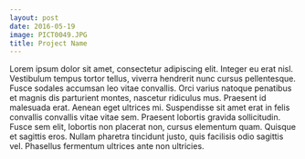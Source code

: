 ```yaml
---
layout: post
date: 2016-05-19
image: PICT0049.JPG
title: Project Name
---
```


Lorem ipsum dolor sit amet, consectetur adipiscing elit. Integer eu erat nisl. Vestibulum tempus tortor tellus, viverra hendrerit nunc cursus pellentesque. Fusce sodales accumsan leo vitae convallis. Orci varius natoque penatibus et magnis dis parturient montes, nascetur ridiculus mus. Praesent id malesuada erat. Aenean eget ultrices mi. Suspendisse sit amet erat in felis convallis convallis vitae vitae sem. Praesent lobortis gravida sollicitudin. Fusce sem elit, lobortis non placerat non, cursus elementum quam. Quisque et sagittis eros. Nullam pharetra tincidunt justo, quis facilisis odio sagittis vel. Phasellus fermentum ultrices ante non ultricies.